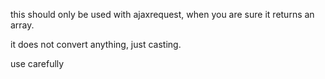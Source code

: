 this should only be used with ajaxrequest, when you are sure it returns an array.

it does not convert anything, just casting. 

use carefully